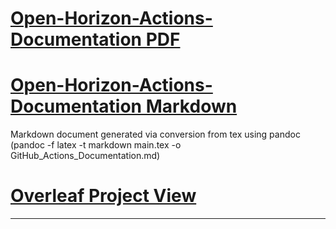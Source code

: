 # [Open-Horizon-Actions-Documentation PDF](Github_Actions_Workflow_Documentation.pdf)
# [Open-Horizon-Actions-Documentation Markdown](GitHub_Actions_Documentation.md)
Markdown document generated via conversion from tex using pandoc (pandoc -f latex -t markdown main.tex -o GitHub_Actions_Documentation.md)
# [Overleaf Project View](https://www.overleaf.com/read/smzhpbxbzpcb)
----------------------------
